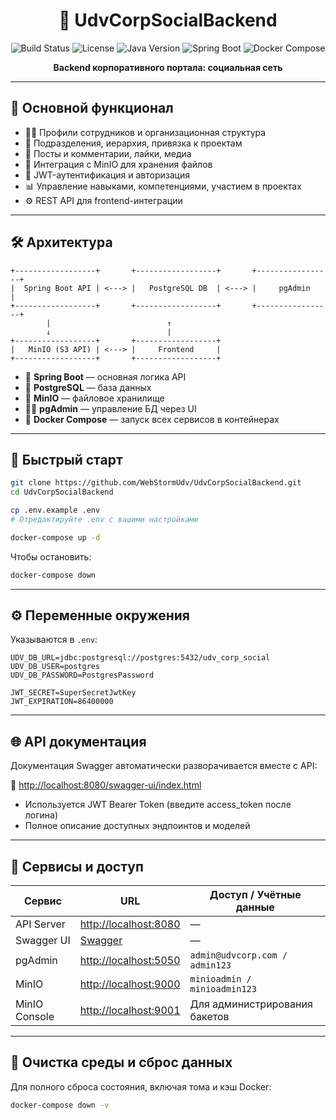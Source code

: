 
<h1 align="center">🏢 UdvCorpSocialBackend</h1>

<p align="center">
  <img src="https://img.shields.io/badge/build-passing-brightgreen" alt="Build Status"/>
  <img src="https://img.shields.io/badge/license-MIT-blue.svg" alt="License"/>
  <img src="https://img.shields.io/badge/Java-21-blue" alt="Java Version"/>
  <img src="https://img.shields.io/badge/Spring%20Boot-3.x-success" alt="Spring Boot"/>
  <img src="https://img.shields.io/badge/docker--compose-enabled-blue" alt="Docker Compose"/>
</p>

<p align="center">
  <strong>Backend корпоративного портала: социальная сеть</strong>
</p>

---

## 📌 Основной функционал

<ul>
  <li>🧑‍💼 Профили сотрудников и организационная структура</li>
  <li>🏢 Подразделения, иерархия, привязка к проектам</li>
  <li>📝 Посты и комментарии, лайки, медиа</li>
  <li>📁 Интеграция с MinIO для хранения файлов</li>
  <li>🔐 JWT-аутентификация и авторизация</li>
  <li>📊 Управление навыками, компетенциями, участием в проектах</li>
  <li>⚙️ REST API для frontend-интеграции</li>
</ul>

---

## 🛠️ Архитектура

```text
+------------------+       +------------------+       +-----------------+
|  Spring Boot API | <---> |   PostgreSQL DB  | <---> |     pgAdmin     |
+------------------+       +------------------+       +-----------------+
        |                          ↑
        ↓                          |
+------------------+       +------------------+
|   MinIO (S3 API) | <---> |     Frontend     |
+------------------+       +------------------+
````

* 📘 **Spring Boot** — основная логика API
* 🐘 **PostgreSQL** — база данных
* 📂 **MinIO** — файловое хранилище
* 🧑‍💻 **pgAdmin** — управление БД через UI
* 🐳 **Docker Compose** — запуск всех сервисов в контейнерах

---

## 🚀 Быстрый старт

```bash
git clone https://github.com/WebStormUdv/UdvCorpSocialBackend.git
cd UdvCorpSocialBackend

cp .env.example .env
# Отредактируйте .env с вашими настройками

docker-compose up -d
```

Чтобы остановить:

```bash
docker-compose down
```

---

## ⚙️ Переменные окружения

Указываются в `.env`:

```env
UDV_DB_URL=jdbc:postgresql://postgres:5432/udv_corp_social
UDV_DB_USER=postgres
UDV_DB_PASSWORD=PostgresPassword

JWT_SECRET=SuperSecretJwtKey
JWT_EXPIRATION=86400000

```

---

## 🌐 API документация

Документация Swagger автоматически разворачивается вместе с API:

<p>
  🔗 <a href="http://localhost:8080/swagger-ui/index.html" target="_blank">
    http://localhost:8080/swagger-ui/index.html
  </a>
</p>

* Используется JWT Bearer Token (введите access\_token после логина)
* Полное описание доступных эндпоинтов и моделей

---

## 🔌 Сервисы и доступ

<table>
  <thead>
    <tr>
      <th>Сервис</th>
      <th>URL</th>
      <th>Доступ / Учётные данные</th>
    </tr>
  </thead>
  <tbody>
    <tr>
      <td>API Server</td>
      <td><a href="http://localhost:8080/">http://localhost:8080</a></td>
      <td>—</td>
    </tr>
    <tr>
      <td>Swagger UI</td>
      <td><a href="http://localhost:8080/swagger-ui/index.html">Swagger</a></td>
      <td>—</td>
    </tr>
    <tr>
      <td>pgAdmin</td>
      <td><a href="http://localhost:5050/">http://localhost:5050</a></td>
      <td><code>admin@udvcorp.com / admin123</code></td>
    </tr>
    <tr>
      <td>MinIO</td>
      <td><a href="http://localhost:9000/">http://localhost:9000</a></td>
      <td><code>minioadmin / minioadmin123</code></td>
    </tr>
    <tr>
      <td>MinIO Console</td>
      <td><a href="http://localhost:9001/">http://localhost:9001</a></td>
      <td>Для администрирования бакетов</td>
    </tr>
  </tbody>
</table>

---

## 🧼 Очистка среды и сброс данных

Для полного сброса состояния, включая тома и кэш Docker:

```bash
docker-compose down -v
```




